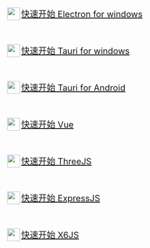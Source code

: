 <p align="left" style="font-size:20px;">
    <a  href="https://github.com/TogetherYear/EVV">
        <img style="width:30px;height:30px;" align="left" src="https://www.electronjs.org/zh/assets/img/favicon.ico"  />
        快速开始 Electron for windows
    </a>
</p>
<br/>
<p align="left" style="font-size:20px;"> 
    <a  href="https://github.com/TogetherYear/TVV">
        <img style="width:30px;height:30px;" align="left" src="https://tauri.app/favicon.svg"  />
        快速开始 Tauri for windows
    </a>
</p>
<br/>
<p align="left" style="font-size:20px;">
    <a  href="https://github.com/TogetherYear/TVVA">
        <img style="width:30px;height:30px;" align="left" src="https://tauri.app/favicon.svg"  />
        快速开始 Tauri for Android
    </a>
</p>
<br/>
<p align="left" style="font-size:20px;"> 
    <a  href="https://github.com/TogetherYear/VV">
        <img style="width:30px;height:30px;"  align="left" src="https://cn.vuejs.org/logo.svg"  />
        快速开始 Vue
    </a>
</p>
<br/>
<p align="left" style="font-size:20px;"> 
    <a  href="https://github.com/TogetherYear/Simple-Three">
        <img style="width:30px;height:30px;" align="left" src="https://threejs.org/files/favicon_white.ico"  />
        快速开始 ThreeJS
    </a>
</p>
<br/>
<p align="left" style="font-size:20px;"> 
    <a  href="https://github.com/TogetherYear/N">
        <img style="width:30px;height:30px;" align="left" src="https://avatars.githubusercontent.com/u/5658226?s=48&v=4"  />
        快速开始 ExpressJS
    </a>
</p>
<br/>
<p align="left" style="font-size:20px;"> 
    <a  href="https://github.com/TogetherYear/Simple-X6">
        <img style="width:30px;height:30px;" align="left" src="https://gw.alipayobjects.com/zos/antfincdn/FLrTNDvlna/antv.png"  />
        快速开始 X6JS
    </a>
</p>